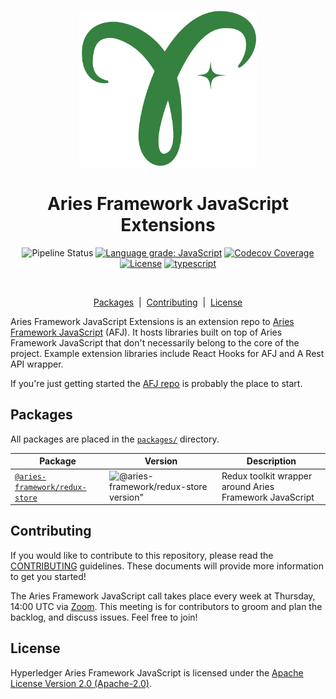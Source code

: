 <p align="center">
  <br />
  <img
    alt="Hyperledger Aries logo"
    src="https://raw.githubusercontent.com/hyperledger/aries-framework-javascript/aa31131825e3331dc93694bc58414d955dcb1129/images/aries-logo.png"
    height="250px"
  />
</p>
<h1 align="center"><b>Aries Framework JavaScript Extensions</b></h1>
<p align="center">
  <img
    alt="Pipeline Status"
    src="https://github.com/hyperledger/aries-framework-javascript-ext/workflows/Continuous%20Integration/badge.svg?branch=main"
  />
  <a
    href="https://lgtm.com/projects/g/hyperledger/aries-framework-javascript-ext/context:javascript"
    ><img
      alt="Language grade: JavaScript"
      src="https://img.shields.io/lgtm/grade/javascript/g/hyperledger/aries-framework-javascript-ext.svg?logo=lgtm&logoWidth=18"
  /></a>
  <a href="https://codecov.io/gh/hyperledger/aries-framework-javascript-ext/"
    ><img
      alt="Codecov Coverage"
      src="https://img.shields.io/codecov/c/github/hyperledger/aries-framework-javascript-ext/coverage.svg?style=flat-square"
  /></a>
  <a
    href="https://raw.githubusercontent.com/hyperledger/aries-framework-javascript-ext/main/LICENSE"
    ><img
      alt="License"
      src="https://img.shields.io/badge/License-Apache%202.0-blue.svg"
  /></a>
  <a href="https://www.typescriptlang.org/"
    ><img
      alt="typescript"
      src="https://img.shields.io/badge/%3C%2F%3E-TypeScript-%230074c1.svg"
  /></a>
</p>
<br />

<p align="center">
  <a href="#packages">Packages</a> &nbsp;|&nbsp;
  <a href="#contributing">Contributing</a> &nbsp;|&nbsp;
  <a href="#license">License</a> 
</p>

Aries Framework JavaScript Extensions is an extension repo to [Aries Framework JavaScript](https://github.com/hyperledger/aries-framework-javascript.git) (AFJ). It hosts libraries built on top of Aries Framework JavaScript that don't necessarily belong to the core of the project. Example extension libraries include React Hooks for AFJ and A Rest API wrapper.

If you're just getting started the [AFJ repo](https://github.com/hyperledger/aries-framework-javascript.git) is probably the place to start.

## Packages

All packages are placed in the [`packages/`](./packages) directory.

| Package                                                                                      | Version                                                                                             | Description                                             |
| -------------------------------------------------------------------------------------------- | --------------------------------------------------------------------------------------------------- | ------------------------------------------------------- |
| [`@aries-framework/redux-store`](https://www.npmjs.com/package/@aries-framework/redux-store) | ![@aries-framework/redux-store version"](https://img.shields.io/npm/v/@aries-framework/redux-store) | Redux toolkit wrapper around Aries Framework JavaScript |

## Contributing

If you would like to contribute to this repository, please read the [CONTRIBUTING](/CONTRIBUTING.md) guidelines. These documents will provide more information to get you started!

The Aries Framework JavaScript call takes place every week at Thursday, 14:00 UTC via [Zoom](https://zoom.us/j/92215586249?pwd=Vm5ZTGV4T0cwVEl4blh3MjBzYjVYZz09). This meeting is for contributors to groom and plan the backlog, and discuss issues. Feel free to join!

## License

Hyperledger Aries Framework JavaScript is licensed under the [Apache License Version 2.0 (Apache-2.0)](/LICENSE).
